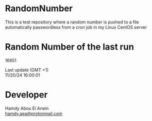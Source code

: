 # RandomNumber    
This is a test repository where a random number is pushed to a file automatically passwordless from a cron job in my Linux CentOS server    
# Random Number of the last run   
16651
      
Last update (GMT +1)    
11/20/24 16:00:01
# Developer    
Hamdy Abou El Anein   
hamdy.aea@protonmail.com
